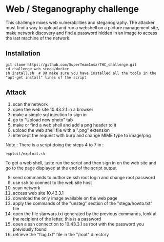 # Web / Steganography challenge

This challenge mixes web vulnerabilities and steganography. The attacker must find a way to upload and run a webshell on a picture management site, make network discovery and find a password hidden in an image to access the last machine of the network.

## Installation

	git clone https://github.com/SuperTeam1nsa/THC_challenge.git
	cd challenge_web_stega/docker
	sh install.sh  # OR make sure you have installed all the tools in the "apt-get install" lines of the script

## Attack

1. scan the network
2. open the web site 10.43.2.1 in a browser
3. make a simple sql injection to sign in
4. go to "Upload new photo" tab
5. make or find a web shell and add a png header to it
6. upload the web shell file with a ".png" extension
7. intercept the request with burp and change MIME type to image/png

Note : There is a script doing the steps 4 to 7 in :

	exploit/exploit.sh

To get a web shell, juste run the script and then sign in on the web site and go to the page displayed at the end of the script output

8. send commands to authorize ssh root login and change root password
9. use ssh to connect to the web site host
10. scan network
11. access web site 10.43.3.1
12. download the only image available on the web page
13. apply the commands of the "unsteg" section of the "stega/howto.txt" file
14. open the file starwars.txt generated by the previous commands, look at the recipient of the letter, this is a password
15. open a ssh connection to 10.43.3.1 as root with the password you previously found
16. retrieve the "flag.txt" file in the "/root" directory

